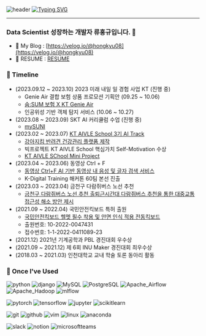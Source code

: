 ![header](https://capsule-render.vercel.app/api?type=waving&color=6994CDEE&text=&animation=twinkling&height=80)
[![Typing SVG](https://readme-typing-svg.demolab.com?font=Alkatra&weight=500&size=45&duration=4000&pause=3&color=6994CDEE&center=false&vCenter=false&multiline=true&repeat=true&width=1000&height=100&lines=Welcome+to+hongkyu's+github!👋)](https://git.io/typing-svg)
<div align="left">

---

### Data Scientist 성장하는 개발자 류홍규입니다. 👋

- 🏫 My Blog : [https://velog.io/@hongkyu08](https://velog.io/@hongkyu08)
- 🌱 RESUME : [RESUME](https://hongkyu08.oopy.io/)

### 🚀 Timeline
- (2023.09.12 ~ 2023.10) 2023 미래 내일 일 경험 사업 KT (진행 중)
  - Genie Air 결합 보험 상품 프로모션 기획안 (09.25 ~ 10.06)
  - [숨:SUM 보험 X KT Genie Air](https://hongkyu08.oopy.io/efc9a247-4c2d-4eb5-9b5b-9e98c4be6911)
  - 인공위성 기반 객체 탐지 서비스 (10.06 ~ 10.27)
- (2023.08 ~ 2023.09) SKT AI 커리큘럼 수업 (진행 중)
  - [mySUNI](https://mysuni.sk.com/login)
- (2023.02 ~ 2023.07) [KT AIVLE School 3기 AI Track](https://aivle.kt.co.kr/)
  - [강아지킴 반려견 건강관리 플랫폼 제작](https://hongkyu08.oopy.io/projects/4)
  - 빅프로젝트 KT AIVLE School 핵심가치 Self-Motivation 수상
  - [KT AIVLE SChool Mini Project](https://hongkyu08.oopy.io/projects/1)
- (2023.04 ~ 2023.06) 동영상 Ctrl + F
    - [동영상 Ctrl+F AI 기반 동영상 내 음성 및 글자 검색 서비스](https://github.com/Video-CtrlF/video-ctrlf-introduce)
    - K-Digital Training 해커톤 60팀 본선 진출
- (2023.03 ~ 2023.04) 금천구 다람쥐버스 노선 추천
    - [금천구 다람쥐버스 노선 추천 출퇴근시간대 다람쥐버스 추천을 통한 대중교통 접근성 해소 방안 제시](https://hongkyu08.oopy.io/projects/2)
- (2021.09 ~ 2022.04) 국민안전킥보드 특허 출원
    - [국민안전킥보드 헬멧 필수 착용 및 안면 인식 적용 전동킥보드](https://hongkyu08.oopy.io/23cc9b74-d35b-4920-94f6-05fe7399ea48)
    - 출원번호: 10-2022-0047431
    - 접수번호: 1-1-2022-0411089-23
- (2021.12) 2021년 기계공학과 PBL 경진대회 우수상
- (2021.09 ~ 2021.12) 제 6회 INU Maker 경진대회 최우수상
- (2018.03 ~ 2021.03) 인천대학교 교내 학술 토론 동아리 활동

### 🔨 Once I've Used
![python](https://img.shields.io/badge/python-3776AB?style=flat&logo=python&logoColor=white)
![django](https://img.shields.io/badge/django-092E20?style=flat&logo=django&logoColor=white)
![MySQL](https://img.shields.io/badge/MySQL-4479A1?style=flat&logo=MySQL&logoColor=white)
![PostgreSQL](https://img.shields.io/badge/PostgreSQL-4169E1?style=flat&logo=PostgreSQL&logoColor=white)
![Apache_Airflow](https://img.shields.io/badge/Apache_Airflow-017CEE?style=flat&logo=ApacheAirflow&logoColor=white)
![Apache_Hadoop](https://img.shields.io/badge/Apache_Hadoop-66CCFF?style=flat&logo=ApacheHadoop&logoColor=white)
![mlflow](https://img.shields.io/badge/mlflow-0194E2?style=flat&logo=mlflow&logoColor=white)

![pytorch](https://img.shields.io/badge/pytorch-EE4C2C?style=flat&logo=pytorch&logoColor=white)
![tensorflow](https://img.shields.io/badge/tensorflow-FF6F00?style=flat&logo=tensorflow&logoColor=white)
![jupyter](https://img.shields.io/badge/jupyter-F37626?style=flat&logo=jupyter&logoColor=white)
![scikitlearn](https://img.shields.io/badge/scikitlearn-F7931E?style=flat&logo=scikitlearn&logoColor=white)

![git](https://img.shields.io/badge/git-F05032?style=flat&logo=git&logoColor=white)
![github](https://img.shields.io/badge/github-181717?style=flat&logo=github&logoColor=white)
![vim](https://img.shields.io/badge/vim-019733?style=flat&logo=vim&logoColor=white)
![linux](https://img.shields.io/badge/linux-FCC624?style=flat&logo=linux&logoColor=white)
![anaconda](https://img.shields.io/badge/anaconda-44A833?style=flat&logo=anaconda&logoColor=white)

![slack](https://img.shields.io/badge/slack-4A154B?style=flat&logo=slack&logoColor=white)
![notion](https://img.shields.io/badge/notion-000000?style=flat&logo=notion&logoColor=white)
![microsoftteams](https://img.shields.io/badge/microsoftteams-6264A7?style=flat&logo=microsoftteams&logoColor=white)
